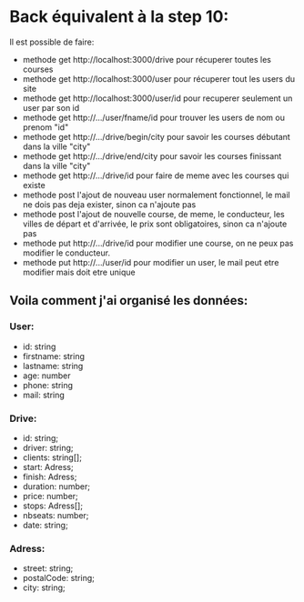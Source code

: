 # Back équivalent à la step 10:

Il est possible de faire:
- methode get http://localhost:3000/drive pour récuperer toutes les courses
- methode get http://localhost:3000/user pour récuperer tout les users du site
- methode get http://localhost:3000/user/id pour recuperer seulement un user par son id
- methode get http://.../user/fname/id pour trouver les users de nom ou prenom "id"
- methode get http://.../drive/begin/city pour savoir les courses débutant dans la ville "city"
- methode get http://.../drive/end/city pour savoir les courses finissant dans la ville "city"
- methode get http://.../drive/id pour faire de meme avec les courses qui existe
- methode post l'ajout de nouveau user normalement fonctionnel, le mail ne dois pas deja exister, sinon ca n'ajoute pas
- methode post l'ajout de nouvelle course, de meme, le conducteur, les villes de départ et d'arrivée, le prix sont obligatoires, sinon ca n'ajoute pas
- methode put http://.../drive/id pour modifier une course, on ne peux pas modifier le conducteur.
- methode put http://.../user/id pour modifier un user, le mail peut etre modifier mais doit etre unique

## Voila comment j'ai organisé les données:

### User:
- id: string
- firstname: string
- lastname: string
- age: number
- phone: string
- mail: string
 
 
### Drive:
- id: string;
- driver: string;
- clients: string[];
- start: Adress;
- finish: Adress;
- duration: number;
- price: number;
- stops: Adress[];
- nbseats: number;
- date: string;
 
 
### Adress:
- street: string;
- postalCode: string;
- city: string;
